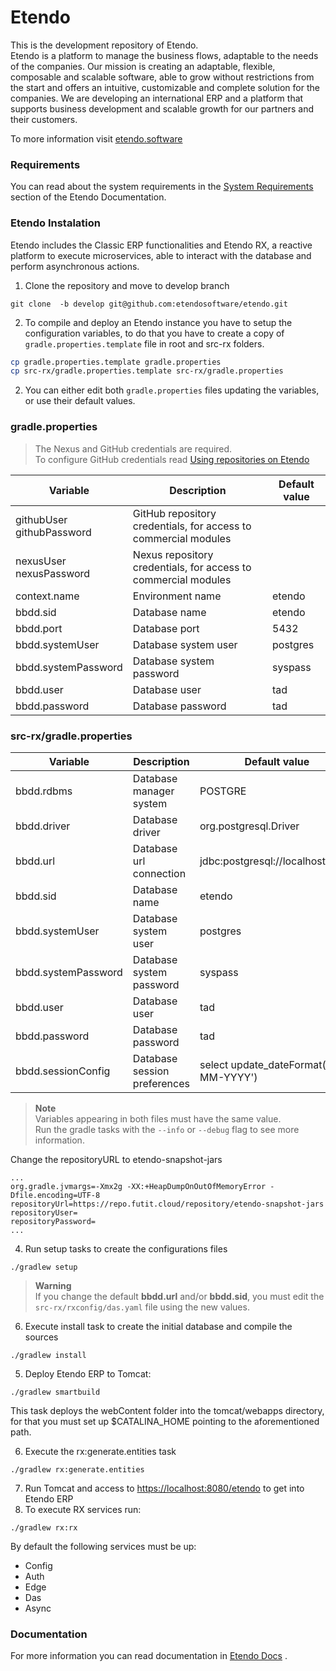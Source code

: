 # Etendo
This is the development repository of Etendo. <br>
Etendo is a platform to manage the business flows, adaptable to the needs of the companies. Our mission is creating an adaptable, flexible, composable and scalable software, able to grow without restrictions from the start and offers an intuitive, customizable and complete solution for the companies.
We are developing an international ERP and a platform that supports business development and scalable growth for our partners and their customers.

To more information visit [etendo.software](https://etendo.software)

### Requirements
You can read about the system requirements in the [System Requirements](https://docs.etendo.software/en/technical-documentation/etendo-environment/requirements-and-tools/requirements) section of the Etendo Documentation.

### Etendo Instalation
Etendo includes the Classic ERP functionalities and Etendo RX, a reactive platform to execute microservices, able to interact with the database and perform asynchronous actions.

1. Clone the repository and move to develop branch
```
git clone  -b develop git@github.com:etendosoftware/etendo.git
```
2. To compile and deploy an Etendo instance you have to setup the configuration variables, to do that you have to create a copy of `gradle.properties.template` file in root and src-rx folders.
```bash
cp gradle.properties.template gradle.properties
cp src-rx/gradle.properties.template src-rx/gradle.properties
```
2. You can either edit both `gradle.properties` files updating the variables, or use their default values.

### gradle.properties

>The Nexus and GitHub credentials are required. <br>
>To configure GitHub credentials read [Using repositories on Etendo](https://docs.etendo.software/en/technical-documentation/etendo-environment/requirements-and-tools/developer-tools/use-of-repositories-in-etendo)

| Variable                       | Description                                                     | Default value |
|--------------------------------|-----------------------------------------------------------------|---------------|
| githubUser <br> githubPassword | GitHub repository credentials, for access to commercial modules |               |
| nexusUser <br> nexusPassword   | Nexus repository credentials, for access to commercial modules  |               |
| context.name                   | Environment name                                                | etendo        |
| bbdd.sid                       | Database name                                                   | etendo        |
| bbdd.port                      | Database port                                                   | 5432          | 
| bbdd.systemUser                | Database system user                                            | postgres      |
| bbdd.systemPassword            | Database system password                                        | syspass       |
| bbdd.user                      | Database user                                                   | tad           |
| bbdd.password                  | Database password                                               | tad           |

### src-rx/gradle.properties

| Variable                     | Description                                                               | Default value                          |
|------------------------------|---------------------------------------------------------------------------|----------------------------------------|
| bbdd.rdbms                   | Database manager system                                                   | POSTGRE                                |
| bbdd.driver                  | Database driver                                                           | org.postgresql.Driver                  |
| bbdd.url                     | Database url connection                                                   | jdbc:postgresql://localhost\:5432      |
| bbdd.sid                     | Database name                                                             | etendo                                 |
| bbdd.systemUser              | Database system user                                                      | postgres                               |
| bbdd.systemPassword          | Database system password                                                  | syspass                                |
| bbdd.user                    | Database user                                                             | tad                                    |
| bbdd.password                | Database password                                                         | tad                                    |
| bbdd.sessionConfig           | Database session preferences                                              | select update_dateFormat('DD-MM-YYYY') |

> **Note** <br>
> Variables appearing in both files must have the same value.  
> Run the gradle tasks with the `--info` or `--debug` flag to see more information.

Change the repositoryURL to etendo-snapshot-jars
```
...
org.gradle.jvmargs=-Xmx2g -XX:+HeapDumpOnOutOfMemoryError -Dfile.encoding=UTF-8
repositoryUrl=https://repo.futit.cloud/repository/etendo-snapshot-jars
repositoryUser=
repositoryPassword=
...
```

4. Run setup tasks to create the configurations files
```
./gradlew setup
```
> **Warning** <br>
> If you change the default **bbdd.url** and/or **bbdd.sid**, you must edit the `src-rx/rxconfig/das.yaml` file using the new values.

6. Execute install task to create the initial database and compile the sources
```
./gradlew install
```
5. Deploy Etendo ERP to Tomcat:
```
./gradlew smartbuild
```
This task deploys the webContent folder into the tomcat/webapps directory, for that you must set up $CATALINA_HOME pointing to the aforementioned path.

6. Execute the rx:generate.entities task

```
./gradlew rx:generate.entities 
```

7. Run Tomcat and access to [https://localhost:8080/etendo](https://localhost:8080/etendo) to get into Etendo ERP
8. To execute RX services run:
```
./gradlew rx:rx 
```
By default the following services must be up:
- Config
- Auth
- Edge
- Das
- Async


### Documentation
For  more information you can read documentation in [Etendo Docs](https://docs.etendo.software) .
